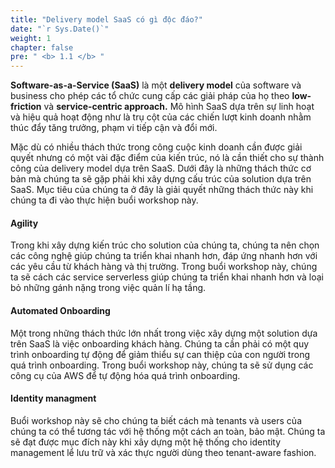 ```yaml
---
title: "Delivery model SaaS có gì độc đáo?"
date: "`r Sys.Date()`"
weight: 1
chapter: false
pre: " <b> 1.1 </b> "
---
```


**Software-as-a-Service (SaaS)** là một **delivery model** của software và business cho phép các tổ chức cung cấp các giải pháp của họ theo **low-friction** và **service-centric approach.** Mô hình SaaS dựa trên sự linh hoạt và hiệu quả hoạt động như là trụ cột của các chiến lượt kinh doanh nhằm thúc đẩy tăng trưởng, phạm vi tiếp cận và đổi mới.

Mặc dù có nhiều thách thức trong công cuộc kinh doanh cần được giải quyết nhưng có một vài đặc điểm của kiến trúc, nó là cần thiết cho sự thành công của delivery model dựa trên SaaS. Dưới đây là những thách thức cơ bản mà chúng ta sẽ gặp phải khi xây dựng cấu trúc của solution dựa trên SaaS. Mục tiêu của chúng ta ở đây là giải quyết những thách thức này khi chúng ta đi vào thực hiện buổi workshop này.

#### Agility

Trong khi xây dựng kiến trúc cho solution của chúng ta, chúng ta nên chọn các công nghệ giúp chúng ta triển khai nhanh hơn, đáp ứng nhanh hơn với các yêu cầu từ khách hàng và thị trường. Trong buổi workshop này, chúng ta sẽ cách các service serverless giúp chúng ta triển khai nhanh hơn và loại bỏ những gánh nặng trong việc quản lí hạ tầng.

#### Automated Onboarding

Một trong những thách thức lớn nhất trong việc xây dựng một solution dựa trên SaaS là việc onboarding khách hàng. Chúng ta cần phải có một quy trình onboarding tự động để giảm thiểu sự can thiệp của con người trong quá trình onboarding. Trong buổi workshop này, chúng ta sẽ sử dụng các công cụ của AWS để tự động hóa quá trình onboarding.

#### Identity managment

Buổi workshop này sẽ cho chúng ta biết cách mà tenants và users của chúng ta có thể tương tác với hệ thống một cách an toàn, bảo mật. Chúng ta sẽ đạt được mục đích này khi xây dựng một hệ thống cho identity management lể lưu trữ và xác thực người dùng theo tenant-aware fashion.
